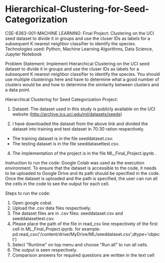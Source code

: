 # Hierarchical-Clustering-for-Seed-Categorization
CSE-6363-001-MACHINE LEARNING: Final Project: Clustering on the UCI seed dataset to divide it in groups and use the cluser IDs as labels for a subsequent K nearest neighbor classifier to identify the species. Technologies used: Python, Machine Learning Algorithms, Data Science, Jupyter Notebook

Problem Statement: Implement Hierarchical Clustering on the UCI seed dataset to divide it in groups and use the cluser IDs as labels for a subsequent K nearest neighbor classifier to identify the species. You should use multiple clusterings here and have to determine what a good number of clusters would be and how to determine the similarity between clusters and a data point.

Hierarchical Clustering for Seed Categorization Project:  

1. Dataset: The dataset used in this study is publicly available on the UCI website 
(http://archive.ics.uci.edu/ml/datasets/seeds)

3. I have downloaded the dataset from the above link and divided the dataset into training and test 
dataset in 70:30 ration respectively.
* The training dataset is in the file seeddataset.csv.
* The testing dataset is in the file seeddatasettest.csv.

4. The implementation of the project is in the file ML_Final_Project.ipynb .
   
Instruction to run the code:
Google Colab was used as the execution environment. To ensure that the 
dataset is accessible to the code, it needs to be uploaded to Google Drive and its path should be specified 
in the code. Once the dataset is uploaded and the path is specified, the user can run all the cells in the code 
to see the output for each cell.

Steps to run the code:
1. Open google cobal.
2. Upload the .csv data files respectively.
3. The dataset files are in .csv files: seeddataset.csv and seeddatasettest.csv.
4. Please place the path of the file in read_csv line respectively of the first cell in 
ML_Final_Project.ipynb.
for example: pd.read_csv('/content/drive/MyDrive/ML/seeddataset.csv',dtype='object')
5. Select "Runtime" on top menu and choose "Run all" to run all cells.
6. The output is seen respectively.
7. Comparison answers for required questions are written in the text cell

